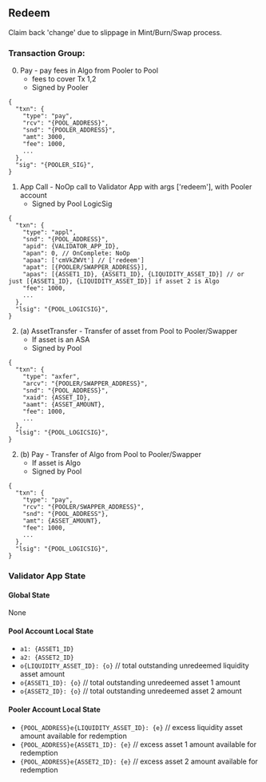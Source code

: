 ## Redeem
Claim back 'change' due to slippage in Mint/Burn/Swap process.

### Transaction Group:

0. Pay - pay fees in Algo from Pooler to Pool
    - fees to cover Tx 1,2
    - Signed by Pooler
```
{
  "txn": {
    "type": "pay",
    "rcv": "{POOL_ADDRESS}",
    "snd": "{POOLER_ADDRESS}",
    "amt": 3000,
    "fee": 1000,
    ...
  },
  "sig": "{POOLER_SIG}",
}
```
1. App Call - NoOp call to Validator App with args ['redeem'], with Pooler account
    - Signed by Pool LogicSig

```
{
  "txn": {
    "type": "appl",
    "snd": "{POOL_ADDRESS}",
    "apid": {VALIDATOR_APP_ID},
    "apan": 0, // OnComplete: NoOp
    "apaa": ['cmVkZWVt'] // ['redeem']
    "apat": [{POOLER/SWAPPER_ADDRESS}],
    "apas": [{ASSET1_ID}, {ASSET1_ID}, {LIQUIDITY_ASSET_ID}] // or just [{ASSET1_ID}, {LIQUIDITY_ASSET_ID}] if asset 2 is Algo
    "fee": 1000,
    ...
  },
  "lsig": "{POOL_LOGICSIG}",
}
```

2. (a) AssetTransfer - Transfer of asset from Pool to Pooler/Swapper
    - If asset is an ASA
    - Signed by Pool

```
{
  "txn": {
    "type": "axfer",
    "arcv": "{POOLER/SWAPPER_ADDRESS}",
    "snd": "{POOL_ADDRESS}",
    "xaid": {ASSET_ID},
    "aamt": {ASSET_AMOUNT},
    "fee": 1000,
    ...
  },
  "lsig": "{POOL_LOGICSIG}",
}
```

2. (b) Pay - Transfer of Algo from Pool to Pooler/Swapper
    - If asset is Algo
    - Signed by Pool

```
{
  "txn": {
    "type": "pay",
    "rcv": "{POOLER/SWAPPER_ADDRESS}",
    "snd": "{POOL_ADDRESS"},
    "amt": {ASSET_AMOUNT},
    "fee": 1000,
    ...
  },
  "lsig": "{POOL_LOGICSIG}",
}
```




### Validator App State
#### Global State
None
#### Pool Account Local State
* `a1: {ASSET1_ID}`
* `a2: {ASSET2_ID}`
* `o{LIQUIDITY_ASSET_ID}: {o}` // total outstanding unredeemed liquidity asset amount
* `o{ASSET1_ID}: {o}` // total outstanding unredeemed asset 1 amount
* `o{ASSET2_ID}: {o}` // total outstanding unredeemed asset 2 amount

#### Pooler Account Local State
* `{POOL_ADDRESS}e{LIQUIDITY_ASSET_ID}: {e}` // excess liquidity asset amount available for redemption
* `{POOL_ADDRESS}e{ASSET1_ID}: {e}` // excess asset 1 amount available for redemption
* `{POOL_ADDRESS}e{ASSET2_ID}: {e}` // excess asset 2 amount available for redemption